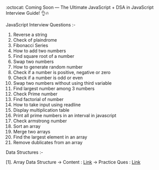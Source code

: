 :octocat: Coming Soon — The Ultimate JavaScript + DSA in JavaScript Interview Guide! 👌🔥

JavaScript Interview Questions :-

1. Reverse a string
2. Check of plaindrome
3. Fibonacci Series
4. How to add two numbers
5. Find square root of a number
6. Swap two numbers 
7. How to generate random number
8. Check if a number is positive, negative or zero
9. Check if a number is odd or even
10. Swap two numbers without using third variable
11. Find largest number among 3 numbers
12. Check Prime number
13. Find factorial of number
14. How to take input using readline
15. Display multiplication table
16. Print all prime numbers in an interval in javascript
17. Check armstrong number
18. Sort an array
19. Merge two arrays
20. Find the largest element in an array
21. Remove dublicates from an array

Data Structures :-

  [1]. Array Data Structure 
        -> Content : <a href="https://github.com/Kowsalya2929/Javascript-Interview-Questions/blob/main/DSA/Arrays%20data%20structure/arrays.txt">Link</a>
        -> Practice Ques : <a href="https://github.com/Kowsalya2929/Javascript-Interview-Questions/blob/main/DSA/Arrays%20data%20structure/array1.js">Link</a>

